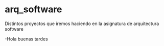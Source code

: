 # arq_software
Distintos proyectos que iremos haciendo en la asignatura de arquitectura software


-Hola buenas tardes

